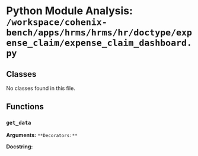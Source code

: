 # Python Module Analysis: `/workspace/cohenix-bench/apps/hrms/hrms/hr/doctype/expense_claim/expense_claim_dashboard.py`

## Classes

No classes found in this file.


## Functions

### `get_data`
**Arguments:** ``
**Decorators:** ``

**Docstring:**
```

```

